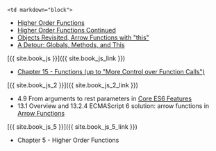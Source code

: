 	<td markdown="block">

* [Higher Order Functions](slides/js/higher-order-functions.html) 
* [Higher Order Functions Continued](slides/js/higher-order-functions-continued.html) 
* [Objects Revisited, Arrow Functions with "this"](slides/js/objects-prototypes.html)
* [A Detour: Globals, Methods, and This](slides/js/globals-methods-this.html)




</td>
	<td markdown="block">
[{{ site.book_js }}]({{ site.book_js_link }})

* [Chapter 15 - Functions (up to "More Control over Function Calls")](http://speakingjs.com/es5/ch15.html)

[{{ site.book_js_2 }}]({{ site.book_js_2_link }})

* 4.9 From arguments to rest parameters in [Core ES6 Features](http://exploringjs.com/es6/ch_core-features.html)
* 13.1 Overview and 13.2.4 ECMAScript 6 solution: arrow functions in [Arrow Functions](http://exploringjs.com/es6/ch_arrow-functions.html#ch_arrow-functions)

[{{ site.book_js_5 }}]({{ site.book_js_5_link }})

* Chapter 5 - Higher Order Functions

</td>
	<td markdown="block">


</td>
